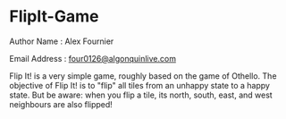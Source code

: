 FlipIt-Game
===========

Author Name : Alex Fournier

Email Address : four0126@algonquinlive.com

Flip It! is a very simple game, roughly based on the game of Othello. 
The objective of Flip It! is to "flip" all tiles from an unhappy state to a happy state. 
But be aware: when you flip a tile, its north, south, east, and west neighbours are also flipped!
